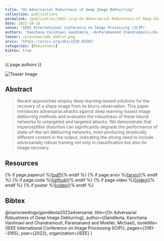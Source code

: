 ```yaml
---
title: "On Adversarial Robustness of Deep Image Deblurring"
collection: publications
permalink: /publication/2022-icip-On-Adversarial-Robustness-of-Deep-Image-Deblurring
date: 2022-10-16
venue: 'IEEE International Conference on Image Processing (ICIP)'
authors: 'Kanchana Vaishnavi Gandikota, <b>Paramanand Chandramouli</b>, Michael Moeller'
teaser: /previews/adv_deblur.png
arxiv: 'https://arxiv.org/abs/2210.02502'
categories: [Robustness]
bibtex: true
---
```


{{ page.authors }}

<img class="pub_teaser" src="../images/previews/adv_deblur.png" alt="Teaser Image" title="teaser" />

## Abstract

> Recent approaches employ deep learning-based solutions for the recovery of a sharp image from its blurry observation. This paper introduces adversarial attacks against deep learning-based image deblurring methods and evaluates the robustness of these neural networks to untargeted and targeted attacks. We demonstrate that imperceptible distortion can significantly degrade the performance of state-of-the-art deblurring networks, even producing drastically different content in the output, indicating the strong need to include adversarially robust training not only in classification but also for image recovery.

## Resources

{% if page.paperurl %}<a href=" {{ page.paperurl }} ">[pdf]</a>{% endif %} {% if page.arxiv %}<a href=" {{ page.arxiv }} ">[arxiv]</a>{% endif %} {% if page.code %}<a href=" {{ page.code }} ">[github]</a>{% endif %} {% if page.video %}<a href=" {{ page.video }} ">[video]</a>{% endif %} {% if poster %}<a href=" {{ page.poster }} ">[video]</a>{% endif %}

## Bibtex

   @inproceedings{gandikota2022adversarial,
  title={On Adversarial Robustness of Deep Image Deblurring},
  author={Gandikota, Kanchana Vaishnavi and Chandramouli, Paramanand and Moeller, Michael},
  booktitle={IEEE International Conference on Image Processing (ICIP)},
  pages={3161--3165},
  year={2022},
  organization={IEEE}
}


